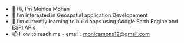 - 👋 Hi, I’m Monica Mohan
- 👀 I’m interested in Geospatial application Developement
- 🌱 I’m currently learning to build apps using Google Earth Engine and ESRI APIs
- 📫 How to reach me - email : monicamons12@gmail.com

<!---
monicamons12/monicamons12 is a ✨ special ✨ repository because its `README.md` (this file) appears on your GitHub profile.
You can click the Preview link to take a look at your changes.
--->

